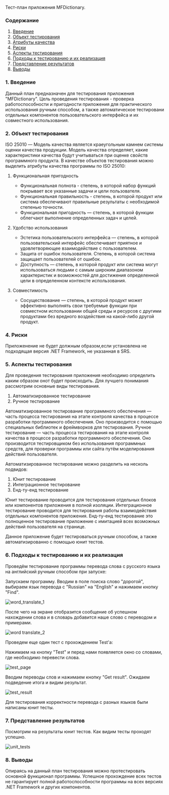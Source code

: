 Тест-план приложения MFDictionary.


### Содержание
  1. [Введение](#1)
  2. [Объект тестирования](#2)
  3. [Атрибуты качества](#3)
  4. [Риски](#4)
  5. [Аспекты тестирования](#5)
  6. [Подходы к тестированию и их реализация](#6)
  7. [Представление результатов](#7)
  8. [Выводы](#8)


<a name="1"></a>
### 1. Введение

Данный план предназначен для тестирования приложения "MFDictionary". Цель проведения тестирования - проверка работоспособности и пригодности приложения для практического использования ручным способом, а также автоматическое тестировани отдельных компонентов пользовательского интерфейса и их совместного использования.

<a name="2"></a>
### 2. Объект тестирования

ISO 25010 — Модель качества является краеугольным камнем системы оценки качества продукции. Модель качества определяет, какие характеристики качества будут учитываться при оценке свойств программного продукта. В качестве объектов тестирования можно выделить атрибуты качества программы по ISO 25010:

1. Функциональная пригодность

    - Функциональная полнота - степень, в которой набор функций покрывает все указанные задачи и цели пользователя.
    - Функциональная правильность - степень, в которой продукт или система обеспечивают правильные результаты с необходимой степенью точности.
    - Функциональная пригодность — степень, в которой функции облегчают выполнение определенных задач и целей.
  


2. Удобство использования

    - Эстетика пользовательского интерфейса — степень, в которой пользовательский интерфейс обеспечивает приятное и удовлетворяющее взаимодействие с пользователем. 
    - Защита от ошибок пользователя. Степень, в которой система защищает пользователей от ошибок.
    - Доступность — степень, в которой продукт или система могут использоваться людьми с самым широким диапазоном характеристик и возможностей для достижения определенной цели в определенном контексте использования.
 
 3. Совместимость
 
    - Сосуществование — степень, в которой продукт может эффективно выполнять свои требуемые функции при совместном использовании общей среды и ресурсов с другими продуктами без вредного воздействия на какой-либо другой продукт.

<a name="3"></a>

### 4. Риски
Приложенение не будет должным образом,если установлена не подходящая версия .NET Framework, не указанная в SRS.

<a name="4"></a>

### 5. Аспекты тестирования

Для проведения тестирования приложения необходимо определить каким образом онот будет происходить. Для лучшего понимания рассмотрим основные виды тестирования.

1. Автоматизированное тестирование
2. Ручное тестирование

Автоматизированное тестирование программного обеспечения — часть процесса тестирования на этапе контроля качества в процессе разработки программного обеспечения. Оно производится с помощью специальных библиотек и фреймворков для тестирования.
Ручное тестирование — часть процесса тестирования на этапе контроля качества в процессе разработки программного обеспечения. Оно производится тестировщиком без использования программных средств, для проверки программы или сайта путём моделирования действий пользователя.

Автоматизированное тестирование можно разделить на несколь подвидов:

1. Юнит тестирование
2. Интеграционное тестирование
3. Енд-ту-енд тестирование

Юнит тестирование проводится для тестирования отдельных блоков или компонентов приложения в полной изоляции.
Интеграционное тестирование проводится для тестирования работы взаимодействия отдельных компонентов приложения.
Енд-ту-енд тестирование это полноценное тестирование приложение с имитацией всех возможных действий пользователя на странице.

Данное приложение будет тестироваться ручным способом, а также автоматизированно с помощью юнит тестов.

<a name="5"></a>

### 6. Подходы к тестированию и их реализация

Проведём тестирование программы перевода слова с русского языка на английский ручным способом при запуске:

Запускаем программу. Вводим в поле поиска слово "дорогой", выбираем язык перевода с "Russian" на "English" и нажимаем кнопку "Find".

![word_translate_1](https://user-images.githubusercontent.com/74370361/205037196-56f13929-edda-48a3-aa2a-ce0d472cbaf7.png)

После чего на экране отобразится сообщение об успешном нахождении слова и в словарь добавится наше слово с переводом и примерами.

![word translate_2](https://user-images.githubusercontent.com/74370361/205037341-b6a09253-e960-4216-8019-d8c69545f141.png)

Проведем еще один тест с прохождением Test'а:

Нажимаем на кнопку "Test" и перед нами появляется окно со словами, где необходимо перевести слова.

![test_page](https://user-images.githubusercontent.com/74370361/205037555-15f818bf-2305-4355-bc49-c8b31984f366.png)

Вводим переводы слов и нажимаем кнопку "Get result". Ожидаем подведение итога и видим результат.

![test_result](https://user-images.githubusercontent.com/74370361/205035180-f15e41de-7f09-428e-8123-7fd3bb0fd927.png)

Для тестирования корректности перевода с разных языков были написаны юнит тесты.

<a name="6"></a>
### 7. Представление результатов

Посмотрим на результаты юнит тестов. Как видим тесты проходят успешно.

![unit_tests](https://user-images.githubusercontent.com/74370361/205035646-b1c07c25-90eb-4079-96e1-992c914c39bf.png)

<a name="7"></a>
### 8. Выводы
Опираясь на данный план тестирования можно протестировать основной функционал программы. Успешное прохождение всех тестов не гарантирует полной работоспособности программы на всех версиях .NET Framework и других компонентов.

<a name="8"></a>

